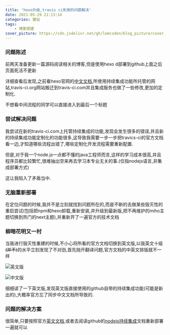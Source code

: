 ```yaml
---
title: 'hexo升级,travis ci失效的问题解决'
date: 2021-05-29 21:13:14
categories: 建站
tags:
	- 博客搭建
cover_picture: https://cdn.jsdelivr.net/gh/lemcoden/blog_picture/cover_picture/hexo.jpg
---
```


### 问题陈述

前两天准备更新一篇源码阅读相关的博客,但是使用hexo d部署到github上面之后页面死活不更新

详细查看后发现,之前看hexo官网的[中文文档](https://hexo.io/zh-cn/docs/github-pages),所使用持续集成功能所托管的网站,travis-ci.org网站搬迁到travis-ci.com并且集成服务也做了一些修改,更加的定制化.

不想看中间流程的同学可以直接进入到最后一个标题

### 尝试解决问题

我尝试在新的travis-ci.com上托管持续集成的功能,发现会发生很多的错误,并且新的持续集成功能定制化的功能很多,这导致我需要一步一步把travics-ci的官方文档看一边,才知道哪些流程出错了,哪些定制化开发流程需要重新配置.

但是,对于我一个node.js一点都不懂的java工程师而言,这样的学习成本很高,并且程序员都比较繁忙,很难抽出空来再去学习本专业无关的事.(仅指nodejs语言,非集成部署方式)

<!--more-->

这让我陷入了矛盾当中.

### 无脑重新部署

在定位问题的时候,我并不是立刻就找到问题所在的,而是不断的去做某些毁灭性的重启尝试(包括把npm和hexo卸载,重新安装,并升级到最新版,把不再维护的miho主题切换到热门的next主题),并重新开了一遍官方的技术文档

### 柳暗花明又一村

当我进行毁灭性重建的时候,不小心将所看的官方文档切换到英文版,以我英文十级~~(并不)~~的水平立刻发现了不对劲,首先抛开翻译问题,官方文档的中英文排版就不一样

![英文版](https://cdn.jsdelivr.net/gh/lemcoden/blog_picture/blog_optimize/hexo_doc_en.png)

![中文版](https://cdn.jsdelivr.net/gh/lemcoden/blog_picture/blog_optimize/hexo_doc_zh.png)

细细读了一下英文版,发现英文版直接使用的github自带的持续集成功能(可能是新出的),大概率官方忘了同步中文文档所导致的.

### 问题的解决方案

很简单,只要按照官方[英文文档](https://hexo.io/docs/github-pages.html),或者去阅读github的[nodejs持续集成](https://docs.github.com/cn/actions/guides/building-and-testing-nodejs)文档重新部署一遍就可以

